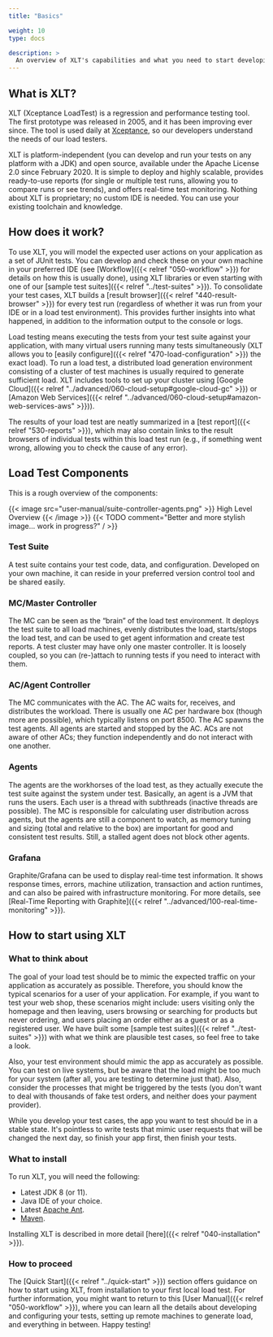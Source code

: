 ```yaml
---
title: "Basics"

weight: 10
type: docs

description: >
  An overview of XLT's capabilities and what you need to start developing and running a load test suite.
---
```


## What is XLT?
XLT (Xceptance LoadTest) is a regression and performance testing tool. The first prototype was released in 2005, and it has been improving ever since. The tool is used daily at [Xceptance](https://xceptance.com), so our developers understand the needs of our load testers.

XLT is platform-independent (you can develop and run your tests on any platform with a JDK) and open source, available under the Apache License 2.0 since February 2020. It is simple to deploy and highly scalable, provides ready-to-use reports (for single or multiple test runs, allowing you to compare runs or see trends), and offers real-time test monitoring. Nothing about XLT is proprietary; no custom IDE is needed. You can use your existing toolchain and knowledge.

## How does it work?
To use XLT, you will model the expected user actions on your application as a set of JUnit tests. You can develop and check these on your own machine in your preferred IDE (see [Workflow]({{< relref "050-workflow" >}}) for details on how this is usually done), using XLT libraries or even starting with one of our [sample test suites]({{< relref "../test-suites" >}}). To consolidate your test cases, XLT builds a [result browser]({{< relref "440-result-browser" >}}) for every test run (regardless of whether it was run from your IDE or in a load test environment). This provides further insights into what happened, in addition to the information output to the console or logs. 

Load testing means executing the tests from your test suite against your application, with many virtual users running many tests simultaneously (XLT allows you to [easily configure]({{< relref "470-load-configuration" >}}) the exact load). To run a load test, a distributed load generation environment consisting of a cluster of test machines is usually required to generate sufficient load. XLT includes tools to set up your cluster using [Google Cloud]({{< relref "../advanced/060-cloud-setup#google-cloud-gc" >}}) or [Amazon Web Services]({{< relref "../advanced/060-cloud-setup#amazon-web-services-aws" >}})).

The results of your load test are neatly summarized in a [test report]({{< relref "530-reports" >}}), which may also contain links to the result browsers of individual tests within this load test run (e.g., if something went wrong, allowing you to check the cause of any error). 

## Load Test Components

This is a rough overview of the components:

{{< image src="user-manual/suite-controller-agents.png" >}}
High Level Overview
{{< /image >}}
{{< TODO comment="Better and more stylish image... work in progress?" / >}}

### Test Suite
A test suite contains your test code, data, and configuration. Developed on your own machine, it can reside in your preferred version control tool and be shared easily.

### MC/Master Controller
The MC can be seen as the “brain” of the load test environment. It deploys the test suite to all load machines, evenly distributes the load, starts/stops the load test, and can be used to get agent information and create test reports. A test cluster may have only one master controller. It is loosely coupled, so you can (re-)attach to running tests if you need to interact with them.

### AC/Agent Controller
The MC communicates with the AC. The AC waits for, receives, and distributes the workload. There is usually one AC per hardware box (though more are possible), which typically listens on port 8500. The AC spawns the test agents. All agents are started and stopped by the AC. ACs are not aware of other ACs; they function independently and do not interact with one another.

### Agents
The agents are the workhorses of the load test, as they actually execute the test suite against the system under test. Basically, an agent is a JVM that runs the users. Each user is a thread with subthreads (inactive threads are possible). The MC is responsible for calculating user distribution across agents, but the agents are still a component to watch, as memory tuning and sizing (total and relative to the box) are important for good and consistent test results. Still, a stalled agent does not block other agents.

### Grafana
Graphite/Grafana can be used to display real-time test information. It shows response times, errors, machine utilization, transaction and action runtimes, and can also be paired with infrastructure monitoring. For more details, see [Real-Time Reporting with Graphite]({{< relref "../advanced/100-real-time-monitoring" >}}).

## How to start using XLT

### What to think about
The goal of your load test should be to mimic the expected traffic on your application as accurately as possible. Therefore, you should know the typical scenarios for a user of your application. For example, if you want to test your web shop, these scenarios might include: users visiting only the homepage and then leaving, users browsing or searching for products but never ordering, and users placing an order either as a guest or as a registered user. We have built some [sample test suites]({{< relref "../test-suites" >}}) with what we think are plausible test cases, so feel free to take a look.

Also, your test environment should mimic the app as accurately as possible. You can test on live systems, but be aware that the load might be too much for your system (after all, you are testing to determine just that). Also, consider the processes that might be triggered by the tests (you don't want to deal with thousands of fake test orders, and neither does your payment provider).

While you develop your test cases, the app you want to test should be in a stable state. It's pointless to write tests that mimic user requests that will be changed the next day, so finish your app first, then finish your tests.

### What to install
To run XLT, you will need the following:
* Latest JDK 8 (or 11).
* Java IDE of your choice.
* Latest [Apache Ant](https://ant.apache.org/).
* [Maven](https://maven.apache.org/).

Installing XLT is described in more detail [here]({{< relref "040-installation" >}}).

### How to proceed
The [Quick Start]({{< relref "../quick-start" >}}) section offers guidance on how to start using XLT, from installation to your first local load test. For further information, you might want to return to this [User Manual]({{< relref "050-workflow" >}}), where you can learn all the details about developing and configuring your tests, setting up remote machines to generate load, and everything in between. Happy testing!
